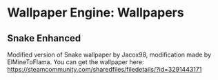 # Wallpaper Engine: Wallpapers
## Snake Enhanced
Modified version of Snake wallpaper by Jacox98, modification made by ElMineToFlama.
You can get the wallpaper here: https://steamcommunity.com/sharedfiles/filedetails/?id=3291443171